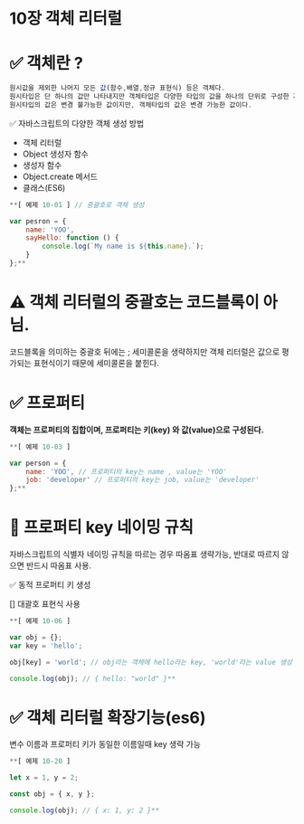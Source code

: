 # 10장 객체 리터럴

# ✅ 객체란 ?

```jsx
원시값을 제외한 나머지 모든 값(함수,배열,정규 표현식) 등은 객체다.
원시타입은 단 하나의 값만 나타내지만 객체타입은 다양한 타입의 값을 하나의 단위로 구성한 자료구조
원시타입의 값은 변경 불가능한 값이지만, 객체타입의 값은 변경 가능한 값이다.
```

✅ 자바스크립트의 다양한 객체 생성 방법

- 객체 리터럴
- Object 생성자 함수
- 생성자 함수
- Object.create 메서드
- 클래스(ES6)

```jsx
**[ 예제 10-01 ] // 중괄호로 객체 생성

var pesron = {
	name: 'YOO',
	sayHello: function () {
		console.log(`My name is ${this.name}.`);
	}
};**
```

# ⚠️ 객체 리터럴의 중괄호는 코드블록이 아님.

코드블록을 의미하는 중괄호 뒤에는 ; 세미콜론을 생략하지만 객체 리터럴은 값으로 평가되는 표현식이기 때문에 세미콜론을 붙힌다.

# ✅ 프로퍼티

**객체는 프로퍼티의 집합이며, 프로퍼티는 키(key) 와 값(value)으로 구성된다.**

```jsx
**[ 예제 10-03 ]

var person = {
	name: 'YOO', // 프로퍼티의 key는 name , value는 'YOO'
	job: 'developer' // 프로퍼티의 key는 job, value는 'developer'
};**
```

# **🚧 프로퍼티 key 네이밍 규칙**

자바스크립트의 식별자 네이밍 규칙을 따르는 경우 따옴표 생략가능, 반대로 따르지 않으면 반드시 따옴표 사용.

✅ 동적 프로퍼티 키 생성

 [] 대괄호 표현식 사용 

```jsx
**[ 예제 10-06 ]

var obj = {};
var key = 'hello';

obj[key] = 'world'; // obj라는 객체에 hello라는 key, 'world'라는 value 생성

console.log(obj); // { hello: "world" }** 
```

# ✅ 객체 리터럴 확장기능(es6)

변수 이름과 프로퍼티 키가 동일한 이름일때 key 생략 가능

```jsx
**[ 예제 10-20 ]

let x = 1, y = 2;

const obj = { x, y };

console.log(obj); // { x: 1, y: 2 }**
```